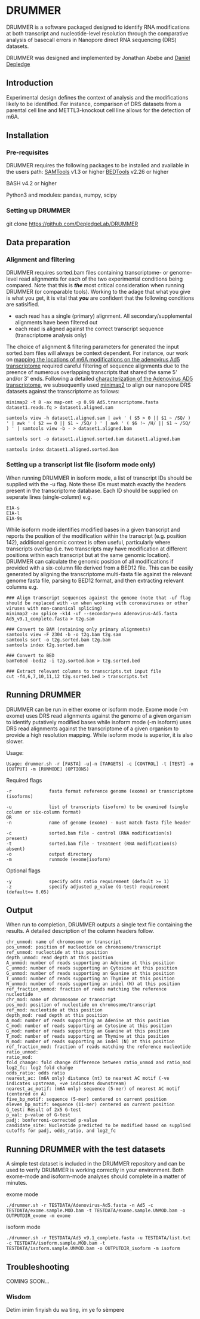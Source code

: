 # DRUMMER
DRUMMER is a software packaged designed to identify RNA modifications at both transcript and nucleotide-level resolution through the comparative analysis of basecall errors in Nanopore direct RNA sequencing (DRS) datasets. 

DRUMMER was designed and implemented by Jonathan Abebe and [Daniel Depledge](https://med.nyu.edu/faculty/daniel-p-depledge)


## Introduction
Experimental design defines the context of analysis and the modifications likely to be identified. For instance, comparison of DRS datasets from a parental cell line and METTL3-knockout cell line allows for the detection of m6A.


## Installation 

### Pre-requisites
DRUMMER requires the following packages to be installed and available in the users path: 
[SAMTools](http://www.htslib.org/) v1.3 or higher
[BEDTools](https://bedtools.readthedocs.io/en/latest/) v2.26 or higher

BASH v4.2 or higher

Python3 and modules: pandas, numpy, scipy

### Setting up DRUMMER
git clone https://github.com/DepledgeLab/DRUMMER

## Data preparation

### Alignment and filtering

DRUMMER requires sorted.bam files containing transcriptome- or genome-level read alignments for each of the two experimental conditions being compared. Note that this is **_the_** most critical consideration when running DRUMMER (or comparable tools). Working to the adage that what you give is what you get, it is vital that **_you_** are confident that the following conditions are satisified.

- each read has a single (primary) alignment. All secondary/supplemental alignments have been filtered out
- each read is aligned against the correct transcript sequence (transcriptome analysis only)

The choice of alignment & filtering parameters for generated the input sorted.bam files will always be context dependent. For instance, our work on [mapping the locations of m6A modifications on the adenovirus Ad5 transcriptome](https://www.biorxiv.org/content/10.1101/865485v1) required careful filtering of sequence alignments due to the preence of numerous overlapping transcripts that shared the same 5' and/or 3' ends. Following a detailed [characterization of the Adenovirus AD5 transcriptome](https://www.biorxiv.org/content/10.1101/2019.12.13.876037v1), we subsequently used [minimap2](https://github.com/lh3/minimap2) to align our nanopore DRS datasets against the transcriptome as follows:

```
minimap2 -t 8 -ax map-ont -p 0.99 Ad5.transcriptome.fasta dataset1.reads.fq > dataset1.aligned.sam

samtools view -h dataset1.aligned.sam | awk ' ( $5 > 0 || $1 ~ /SQ/ ) ' | awk ' ( $2 == 0 || $1 ~ /SQ/ ) ' | awk ' ( $6 !~ /H/ || $1 ~ /SQ/ ) ' | samtools view -b - > dataset1.aligned.bam

samtools sort -o dataset1.aligned.sorted.bam dataset1.aligned.bam

samtools index dataset1.aligned.sorted.bam

```

### Setting up a transcript list file (isoform mode only)
When running DRUMMER in isoform mode, a list of transcript IDs should be supplied with the -u flag. Note these IDs must match exactly the headers present in the transcriptome database. Each ID should be supplied on seperate lines (single-column) e.g.
```
E1A-s
E1A-l
E1A-9s
```
While isoform mode identifies modified bases in a given transcript and reports the position of the modification within the transcript (e.g. position 142), additional genomic context is often useful, particularly where transcripts overlap (i.e. two transcripts may have modification at different positions within each transcript but at the same genomic location). DRUMMER can calculate the genomic position of all modifications if provided with a six-column file derived from a BED12 file. This can be easily generated by aligning the transcriptome multi-fasta file against the relevant genome fasta file, parsing to BED12 format, and then extracting relevant columns e.g.
```
### Align transcript sequences against the genome (note that -uf flag should be replaced with -un when working with coronaviruses or other viruses with non-canonical splicing)
minimap2 -ax splice -k14 -uf --secondary=no Adenovirus-Ad5.fasta Ad5_v9.1_complete.fasta > t2g.sam

### Convert to BAM (retaining only primary alignments)
samtools view -F 2304 -b -o t2g.bam t2g.sam
samtools sort -o t2g.sorted.bam t2g.bam
samtools index t2g.sorted.bam

### Convert to BED
bamToBed -bed12 -i t2g.sorted.bam > t2g.sorted.bed

### Extract relevant columns to transcripts.txt input file
cut -f4,6,7,10,11,12 t2g.sorted.bed > transcripts.txt

```

## Running DRUMMER
DRUMMER can be run in either exome or isoform mode. Exome mode (-m exome) uses DRS read alignments against the genome of a given organism to identify putatively modified bases while isoform mode (-m isoform) uses DRS read alignments against the transcriptome of a given organism to provide a high resolution mapping. While isoform mode is superior, it is also slower. 

Usage:
```
Usage: drummer.sh -r [FASTA] -u|-n [TARGETS] -c [CONTROL] -t [TEST] -o [OUTPUT] -m [RUNMODE] (OPTIONS)
```
Required flags
```
-r              fasta format reference genome (exome) or transcriptome (isoforms)

-u              list of transcripts (isoform) to be examined (single column or six-column format)
OR
-n              name of genome (exome) - must match fasta file header

-c              sorted.bam file - control (RNA modification(s) present)
-t              sorted.bam file - treatment (RNA modification(s) absent)
-o              output directory
-m              runmode (exome|isoform)

```
Optional flags
```
-y              specify odds ratio requirement (default >= 1)
-z              specify adjusted p_value (G-test) requirement (default<= 0.05)
```

## Output

When run to completion, DRUMMER outputs a single text file containing the results. A detailed description of the column headers follow.
```
chr_unmod: name of chromosome or transcript
pos_unmod: position of nucleotide on chromosome/transcript
ref_unmod: nucleotide at this position
depth_unmod: read depth at this position
A_unmod: number of reads supporting an Adenine at this position
C_unmod: number of reads supporting an Cytosine at this position
G_unmod: number of reads supporting an Guanine at this position
T_unmod: number of reads supporting an Thymine at this position
N_unmod: number of reads supporting an indel (N) at this position
ref_fraction_unmod: fraction of reads matching the reference nucleotide
chr_mod: name of chromosome or transcript
pos_mod: position of nucleotide on chromosome/transcript
ref_mod: nucleotide at this position
depth_mod: read depth at this position
A_mod: number of reads supporting an Adenine at this position
C_mod: number of reads supporting an Cytosine at this position
G_mod: number of reads supporting an Guanine at this position
T_mod: number of reads supporting an Thymine at this position
N_mod: number of reads supporting an indel (N) at this position
ref_fraction_mod: fraction of reads matching the reference nucleotide
ratio_unmod: 
ratio_mod: 
fold_change: fold change difference between ratio_unmod and ratio_mod
log2_fc: log2 fold change
odds_ratio: odds ratio
nearest_ac: (m6A only) distance (nt) to nearest AC motif (-ve indicates upstream, +ve indicates downstream)
nearest_ac_motif: (m6A only) sequence (5-mer) of nearest AC motif (centered on A)
five_bp_motif: sequence (5-mer) centered on current position
eleven_bp_motif: sequence (11-mer) centered on current position
G_test: Result of 2x5 G-test
p_val: p-value of G-test
padj: bonferroni-corrected p-value
candidate_site: Nucleotide predicted to be modified based on supplied cutoffs for padj, odds_ratio, and log2_fc
```

## Running DRUMMER with the test datasets

A simple test dataset is included in the DRUMMER repository and can be used to verify DRUMMER is working correctly in your environment. Both exome-mode and isoform-mode analyses should complete in a matter of minutes.

exome mode
```
./drummer.sh -r TESTDATA/Adenovirus-Ad5.fasta -n Ad5 -c TESTDATA/exome.sample.MOD.bam -t TESTDATA/exome.sample.UNMOD.bam -o OUTPUTDIR_exome -m exome
```

isoform mode
```
./drummer.sh -r TESTDATA/Ad5_v9.1_complete.fasta -u TESTDATA/list.txt -c TESTDATA/isoform.sample.MOD.bam -t TESTDATA/isoform.sample.UNMOD.bam -o OUTPUTDIR_isoform -m isoform
```


## Troubleshooting

COMING SOON...



### Wisdom
Detim imim finyish du wa ting, im ye fo sèmpere







